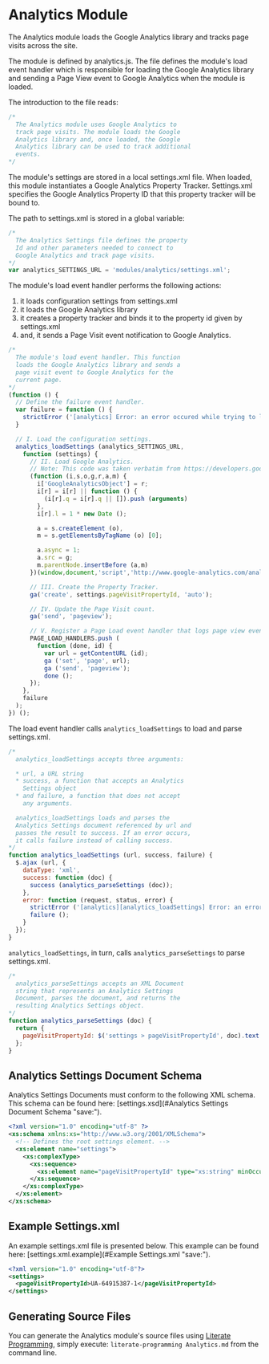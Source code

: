 Analytics Module
================

The Analytics module loads the Google Analytics library and tracks page visits across the site.

The module is defined by analytics.js. The file defines the module's load event handler which is responsible for loading the Google Analytics library and sending a Page View event to Google Analytics when the module is loaded.

The introduction to the file reads:

```javascript
/*
  The Analytics module uses Google Analytics to
  track page visits. The module loads the Google
  Analytics library and, once loaded, the Google
  Analytics library can be used to track additional
  events.
*/
```

The module's settings are stored in a local settings.xml file. When loaded, this module instantiates a Google Analytics Property Tracker. Settings.xml specifies the Google Analytics Property ID that this property tracker will be bound to.

The path to settings.xml is stored in a global variable:

```javascript
/*
  The Analytics Settings file defines the property
  Id and other parameters needed to connect to
  Google Analytics and track page visits.
*/
var analytics_SETTINGS_URL = 'modules/analytics/settings.xml';
```

The module's load event handler performs the following actions:

1. it loads configuration settings from settings.xml
2. it loads the Google Analytics library
3. it creates a property tracker and binds it to the property id given by settings.xml
4. and, it sends a Page Visit event notification to Google Analytics.

```javascript
/*
  The module's load event handler. This function
  loads the Google Analytics library and sends a
  page visit event to Google Analytics for the
  current page.
*/
(function () {
  // Define the failure event handler.
  var failure = function () {
    strictError ('[analytics] Error: an error occured while trying to load the Analytics module.');
  }

  // I. Load the configuration settings.
  analytics_loadSettings (analytics_SETTINGS_URL,
    function (settings) {
      // II. Load Google Analytics.
      // Note: This code was taken verbatim from https://developers.google.com/analytics/devguides/collection/analyticsjs/.
      (function (i,s,o,g,r,a,m) {
        i['GoogleAnalyticsObject'] = r;
        i[r] = i[r] || function () {
          (i[r].q = i[r].q || []).push (arguments)
        },
        i[r].l = 1 * new Date ();

        a = s.createElement (o),
        m = s.getElementsByTagName (o) [0];

        a.async = 1;
        a.src = g;
        m.parentNode.insertBefore (a,m)
      })(window,document,'script','http://www.google-analytics.com/analytics.js','ga');

      // III. Create the Property Tracker. 
      ga('create', settings.pageVisitPropertyId, 'auto');

      // IV. Update the Page Visit count.
      ga('send', 'pageview');

      // V. Register a Page Load event handler that logs page view events.
      PAGE_LOAD_HANDLERS.push (
        function (done, id) {
          var url = getContentURL (id);
          ga ('set', 'page', url);
          ga ('send', 'pageview');
          done ();
      });
    },
    failure
  );
}) ();
```

The load event handler calls `analytics_loadSettings` to load and parse settings.xml.

```javascript
/*
  analytics_loadSettings accepts three arguments:

  * url, a URL string
  * success, a function that accepts an Analytics
    Settings object
  * and failure, a function that does not accept
    any arguments.

  analytics_loadSettings loads and parses the
  Analytics Settings document referenced by url and
  passes the result to success. If an error occurs,
  it calls failure instead of calling success. 
*/
function analytics_loadSettings (url, success, failure) {
  $.ajax (url, {
    dataType: 'xml',
    success: function (doc) {
      success (analytics_parseSettings (doc));
    },
    error: function (request, status, error) {
      strictError ('[analytics][analytics_loadSettings] Error: an error occured while trying to load "' + url + '".');
      failure ();
    }
  });
}
```

`analytics_loadSettings`, in turn, calls `analytics_parseSettings` to parse settings.xml.

```javascript
/*
  analytics_parseSettings accepts an XML Document
  string that represents an Analytics Settings
  Document, parses the document, and returns the
  resulting Analytics Settings object.
*/
function analytics_parseSettings (doc) {
  return {
    pageVisitPropertyId: $('settings > pageVisitPropertyId', doc).text ()
  };
}
```

## Analytics Settings Document Schema

Analytics Settings Documents must conform to the following XML schema. This schema can be found here: [settings.xsd](#Analytics Settings Document Schema "save:").

```xml
<?xml version="1.0" encoding="utf-8" ?>
<xs:schema xmlns:xs="http://www.w3.org/2001/XMLSchema">
  <!-- Defines the root settings element. -->
  <xs:element name="settings">
    <xs:complexType>
      <xs:sequence>
        <xs:element name="pageVisitPropertyId" type="xs:string" minOccurs="1" maxOccurs="1"/>
      </xs:sequence>
    </xs:complexType>
  </xs:element>
</xs:schema>
``` 

## Example Settings.xml

An example settings.xml file is presented below. This example can be found here: [settings.xml.example](#Example Settings.xml "save:").

```xml
<?xml version="1.0" encoding="utf-8"?>           
<settings>  
  <pageVisitPropertyId>UA-64915387-1</pageVisitPropertyId>
</settings>
```

## Generating Source Files

You can generate the Analytics module's source files using [Literate Programming](https://github.com/jostylr/literate-programming), simply execute:
`literate-programming Analytics.md`
from the command line.

<!---
[analytics.js](#Analytics Module "save:")
-->
